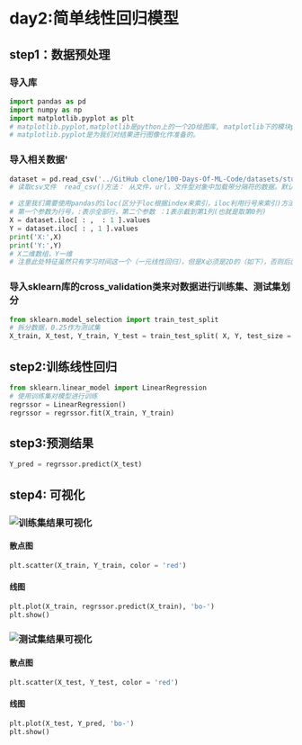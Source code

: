 # day2:简单线性回归模型
## step1：数据预处理
### 导入库
```python
import pandas as pd
import numpy as np
import matplotlib.pyplot as plt
# matplotlib.pyplot,matplotlib是python上的一个2D绘图库, matplotlib下的模块pyplot是一个有命令样式的函数集合，
# matplotlib.pyplot是为我们对结果进行图像化作准备的。
```

### 导入相关数据'
```python
dataset = pd.read_csv('../GitHub clone/100-Days-Of-ML-Code/datasets/studentscores.csv')
# 读取csv文件  read_csv()方法： 从文件，url，文件型对象中加载带分隔符的数据。默认分隔符为逗号

# 这里我们需要使用pandas的iloc(区分于loc根据index来索引，iloc利用行号来索引)方法来对数据进行处理，
# 第一个参数为行号，:表示全部行，第二个参数 ：1表示截到第1列(也就是取第0列)
X = dataset.iloc[ : ,  : 1 ].values
Y = dataset.iloc[ : , 1 ].values
print('X:',X)
print('Y:',Y)
# X二维数组，Y一维
# 注意此处特征虽然只有学习时间这一个（一元线性回归），但是X必须是2D的（如下），否则后面的regressor.fit函数会出错。
```
### 导入sklearn库的cross_validation类来对数据进行训练集、测试集划分
```python
from sklearn.model_selection import train_test_split
# 拆分数据，0.25作为测试集
X_train, X_test, Y_train, Y_test = train_test_split( X, Y, test_size = 1/4, random_state = 0)
```

## step2:训练线性回归
```python
from sklearn.linear_model import LinearRegression
# 使用训练集对模型进行训练
regrssor = LinearRegression()
regrssor = regrssor.fit(X_train, Y_train)
```

## step3:预测结果
```python
Y_pred = regrssor.predict(X_test)
```

## step4: 可视化

### ![训练集结果可视化]()
#### 散点图
```python
plt.scatter(X_train, Y_train, color = 'red')
```
#### 线图
```python
plt.plot(X_train, regrssor.predict(X_train), 'bo-')
plt.show()
```

### ![测试集结果可视化]()
#### 散点图
```python
plt.scatter(X_test, Y_test, color = 'red')
```

#### 线图
```python
plt.plot(X_test, Y_pred, 'bo-')
plt.show()
```
